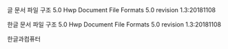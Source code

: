 글 문서 파일 구조 5.0
Hwp Document File Formats 5.0
revision 1.3:20181108 

한글 문서 파일 구조 5.0
Hwp Document File Formats 5.0
revision 1.3:20181108

한글과컴퓨터